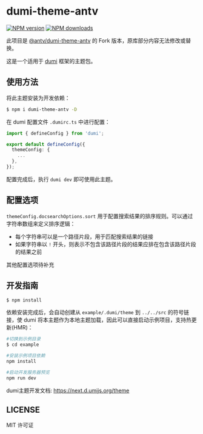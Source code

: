 # dumi-theme-antv

[![NPM version](https://img.shields.io/npm/v/dumi-theme-antv.svg?style=flat)](https://npmjs.org/package/dumi-theme-antv) [![NPM downloads](http://img.shields.io/npm/dm/dumi-theme-antv.svg?style=flat)](https://npmjs.org/package/dumi-theme-antv)

此项目是 [@antv/dumi-theme-antv](https://npmjs.org/package/@antv/dumi-theme-antv) 的 Fork 版本，原库部分内容无法修改或替换。

这是一个适用于 [dumi](https://next.d.umijs.org) 框架的主题包。

## 使用方法

将此主题安装为开发依赖：

```bash
$ npm i dumi-theme-antv -D
```

在 dumi 配置文件 `.dumirc.ts` 中进行配置：

```ts
import { defineConfig } from 'dumi';

export default defineConfig({
  themeConfig: {
    ...
  },
});
```

配置完成后，执行 `dumi dev` 即可使用此主题。

## 配置选项

`themeConfig.docsearchOptions.sort` 用于配置搜索结果的排序规则。可以通过字符串数组来定义排序逻辑：

- 每个字符串可以是一个路径片段，用于匹配搜索结果的链接
- 如果字符串以 `!` 开头，则表示不包含该路径片段的结果应排在包含该路径片段的结果之前

其他配置选项待补充

## 开发指南

```bash
$ npm install
```

依赖安装完成后，会自动创建从 `example/.dumi/theme` 到 `../../src` 的符号链接，使 dumi 将本主题作为本地主题加载，因此可以直接启动示例项目，支持热更新(HMR)：

```bash
#切换到示例目录
$ cd example

#安装示例项目依赖
npm install

#启动开发服务器预览
npm run dev
```

dumi主题开发文档: https://next.d.umijs.org/theme

## LICENSE

MIT 许可证
